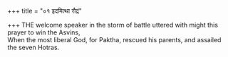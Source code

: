 +++
title = "०१ इदमित्था रौद्रं"

+++
THE welcome speaker in the storm of battle uttered with might this prayer to win the Asvins,  
     When the most liberal God, for Paktha, rescued his parents, and assailed the seven Hotras.
